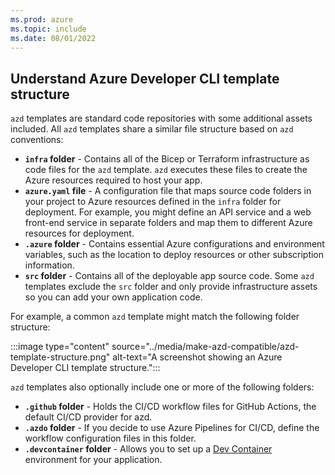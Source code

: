 ```yaml
---
ms.prod: azure
ms.topic: include
ms.date: 08/01/2022
---
```


## Understand Azure Developer CLI template structure

`azd` templates are standard code repositories with some additional assets included. All `azd` templates share a similar file structure based on `azd` conventions:

- **`infra` folder** - Contains all of the Bicep or Terraform infrastructure as code files for the `azd` template. `azd` executes these files to create the Azure resources required to host your app.
- **`azure.yaml` file** - A configuration file that maps source code folders in your project to Azure resources defined in the `infra` folder for deployment. For example, you might define an API service and a web front-end service in separate folders and map them to different Azure resources for deployment.
- **`.azure` folder** - Contains essential Azure configurations and environment variables, such as the location to deploy resources or other subscription information.
- **`src` folder** - Contains all of the deployable app source code. Some `azd` templates exclude the `src` folder and only provide infrastructure assets so you can add your own application code.

For example, a common `azd` template might match the following folder structure:

:::image type="content" source="../media/make-azd-compatible/azd-template-structure.png" alt-text="A screenshot showing an Azure Developer CLI template structure.":::

`azd` templates also optionally include one or more of the following folders:

- **`.github` folder** - Holds the CI/CD workflow files for GitHub Actions, the default CI/CD provider for azd.
- **`.azdo` folder** - If you decide to use Azure Pipelines for CI/CD, define the workflow configuration files in this folder.
- **`.devcontainer` folder** - Allows you to set up a [Dev Container](https://code.visualstudio.com/docs/devcontainers/create-dev-container) environment for your application.
